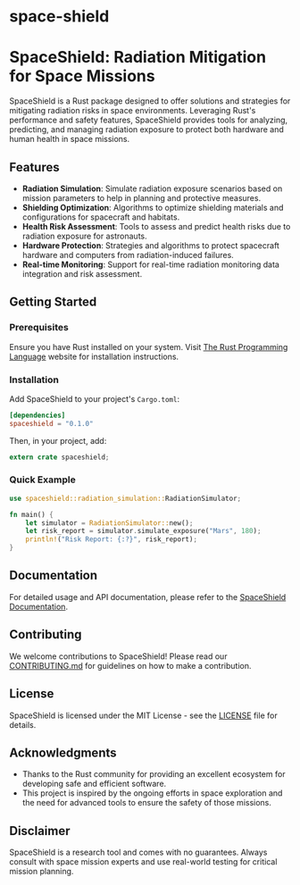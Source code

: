 # space-shield

# SpaceShield: Radiation Mitigation for Space Missions

SpaceShield is a Rust package designed to offer solutions and strategies for mitigating radiation risks in space environments. Leveraging Rust's performance and safety features, SpaceShield provides tools for analyzing, predicting, and managing radiation exposure to protect both hardware and human health in space missions.

## Features

- **Radiation Simulation**: Simulate radiation exposure scenarios based on mission parameters to help in planning and protective measures.
- **Shielding Optimization**: Algorithms to optimize shielding materials and configurations for spacecraft and habitats.
- **Health Risk Assessment**: Tools to assess and predict health risks due to radiation exposure for astronauts.
- **Hardware Protection**: Strategies and algorithms to protect spacecraft hardware and computers from radiation-induced failures.
- **Real-time Monitoring**: Support for real-time radiation monitoring data integration and risk assessment.

## Getting Started

### Prerequisites

Ensure you have Rust installed on your system. Visit [The Rust Programming Language](https://www.rust-lang.org/tools/install) website for installation instructions.

### Installation

Add SpaceShield to your project's `Cargo.toml`:

```toml
[dependencies]
spaceshield = "0.1.0"
```

Then, in your project, add:

```rust
extern crate spaceshield;
```

### Quick Example

```rust
use spaceshield::radiation_simulation::RadiationSimulator;

fn main() {
    let simulator = RadiationSimulator::new();
    let risk_report = simulator.simulate_exposure("Mars", 180);
    println!("Risk Report: {:?}", risk_report);
}
```

## Documentation

For detailed usage and API documentation, please refer to the [SpaceShield Documentation](#).

## Contributing

We welcome contributions to SpaceShield! Please read our [CONTRIBUTING.md](CONTRIBUTING.md) for guidelines on how to make a contribution.

## License

SpaceShield is licensed under the MIT License - see the [LICENSE](LICENSE) file for details.

## Acknowledgments

- Thanks to the Rust community for providing an excellent ecosystem for developing safe and efficient software.
- This project is inspired by the ongoing efforts in space exploration and the need for advanced tools to ensure the safety of those missions.

## Disclaimer

SpaceShield is a research tool and comes with no guarantees. Always consult with space mission experts and use real-world testing for critical mission planning.

